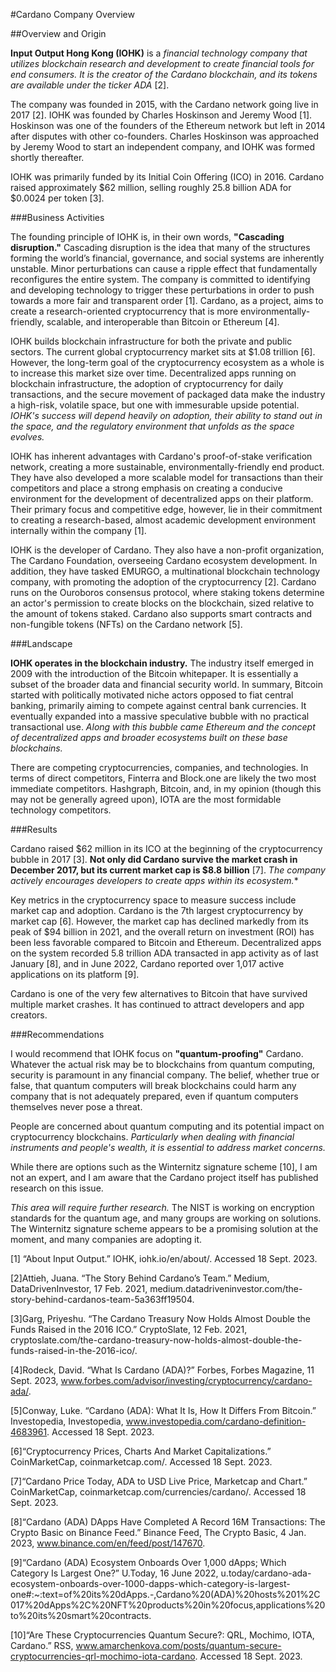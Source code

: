 #Cardano Company Overview

##Overview and Origin

**Input Output Hong Kong (IOHK)** is a *financial technology company that utilizes blockchain research and development to create financial tools for end consumers. It is the creator of the Cardano blockchain, and its tokens are available under the ticker ADA* [2].

The company was founded in 2015, with the Cardano network going live in 2017 [2]. IOHK was founded by Charles Hoskinson and Jeremy Wood [1]. Hoskinson was one of the founders of the Ethereum network but left in 2014 after disputes with other co-founders. Charles Hoskinson was approached by Jeremy Wood to start an independent company, and IOHK was formed shortly thereafter.

IOHK was primarily funded by its Initial Coin Offering (ICO) in 2016. Cardano raised approximately $62 million, selling roughly 25.8 billion ADA for $0.0024 per token [3].

###Business Activities

The founding principle of IOHK is, in their own words, **"Cascading disruption."** Cascading disruption is the idea that many of the structures forming the world’s financial, governance, and social systems are inherently unstable. Minor perturbations can cause a ripple effect that fundamentally reconfigures the entire system. The company is committed to identifying and developing technology to trigger these perturbations in order to push towards a more fair and transparent order [1]. Cardano, as a project, aims to create a research-oriented cryptocurrency that is more environmentally-friendly, scalable, and interoperable than Bitcoin or Ethereum [4].

IOHK builds blockchain infrastructure for both the private and public sectors. The current global cryptocurrency market sits at $1.08 trillion [6]. However, the long-term goal of the cryptocurrency ecosystem as a whole is to increase this market size over time. Decentralized apps running on blockchain infrastructure, the adoption of cryptocurrency for daily transactions, and the secure movement of packaged data make the industry a high-risk, volatile space, but one with immesurable upside potential. *IOHK's success will depend heavily on adoption, their ability to stand out in the space, and the regulatory environment that unfolds as the space evolves.*

IOHK has inherent advantages with Cardano's proof-of-stake verification network, creating a more sustainable, environmentally-friendly end product. They have also developed a more scalable model for transactions than their competitors and place a strong emphasis on creating a conducive environment for the development of decentralized apps on their platform. Their primary focus and competitive edge, however, lie in their commitment to creating a research-based, almost academic development environment internally within the company [1].

IOHK is the developer of Cardano. They also have a non-profit organization, The Cardano Foundation, overseeing Cardano ecosystem development. In addition, they have tasked EMURGO, a multinational blockchain technology company, with promoting the adoption of the cryptocurrency [2]. Cardano runs on the Ouroboros consensus protocol, where staking tokens determine an actor's permission to create blocks on the blockchain, sized relative to the amount of tokens staked. Cardano also supports smart contracts and non-fungible tokens (NFTs) on the Cardano network [5].

###Landscape

**IOHK operates in the blockchain industry.** The industry itself emerged in 2009 with the introduction of the Bitcoin whitepaper. It is essentially a subset of the broader data and financial security world. In summary, Bitcoin started with politically motivated niche actors opposed to fiat central banking, primarily aiming to compete against central bank currencies. It eventually expanded into a massive speculative bubble with no practical transactional use. *Along with this bubble came Ethereum and the concept of decentralized apps and broader ecosystems built on these base blockchains.*

There are competing cryptocurrencies, companies, and technologies. In terms of direct competitors, Finterra and Block.one are likely the two most immediate competitors. Hashgraph, Bitcoin, and, in my opinion (though this may not be generally agreed upon), IOTA are the most formidable technology competitors.

###Results

Cardano raised $62 million in its ICO at the beginning of the cryptocurrency bubble in 2017 [3]. **Not only did Cardano survive the market crash in December 2017, but its current market cap is $8.8 billion** [7]. *The company actively encourages developers to create apps within its ecosystem.**

Key metrics in the cryptocurrency space to measure success include market cap and adoption. Cardano is the 7th largest cryptocurrency by market cap [6]. However, the market cap has declined markedly from its peak of $94 billion in 2021, and the overall return on investment (ROI) has been less favorable compared to Bitcoin and Ethereum. Decentralized apps on the system recorded 5.8 trillion ADA transacted in app activity as of last January [8], and in June 2022, Cardano reported over 1,017 active applications on its platform [9].

Cardano is one of the very few alternatives to Bitcoin that have survived multiple market crashes. It has continued to attract developers and app creators.

###Recommendations

I would recommend that IOHK focus on **"quantum-proofing"** Cardano. Whatever the actual risk may be to blockchains from quantum computing, security is paramount in any financial company. The belief, whether true or false, that quantum computers will break blockchains could harm any company that is not adequately prepared, even if quantum computers themselves never pose a threat.

People are concerned about quantum computing and its potential impact on cryptocurrency blockchains. *Particularly when dealing with financial instruments and people's wealth, it is essential to address market concerns.*

While there are options such as the Winternitz signature scheme [10], I am not an expert, and I am aware that the Cardano project itself has published research on this issue.

*This area will require further research.* The NIST is working on encryption standards for the quantum age, and many groups are working on solutions. The Winternitz signature scheme appears to be a promising solution at the moment, and many companies are adopting it.

[1] “About Input Output.” IOHK, iohk.io/en/about/. Accessed 18 Sept. 2023.

[2]Attieh, Juana. “The Story Behind Cardano’s Team.” Medium, DataDrivenInvestor, 17 Feb. 2021, medium.datadriveninvestor.com/the-story-behind-cardanos-team-5a363ff19504. 

[3]Garg, Priyeshu. “The Cardano Treasury Now Holds Almost Double the Funds Raised in the 2016 ICO.” CryptoSlate, 12 Feb. 2021, cryptoslate.com/the-cardano-treasury-now-holds-almost-double-the-funds-raised-in-the-2016-ico/. 

[4]Rodeck, David. “What Is Cardano (ADA)?” Forbes, Forbes Magazine, 11 Sept. 2023, www.forbes.com/advisor/investing/cryptocurrency/cardano-ada/. 

[5]Conway, Luke. “Cardano (ADA): What It Is, How It Differs From Bitcoin.” Investopedia, Investopedia, www.investopedia.com/cardano-definition-4683961. Accessed 18 Sept. 2023. 

[6]“Cryptocurrency Prices, Charts And Market Capitalizations.” CoinMarketCap, coinmarketcap.com/. Accessed 18 Sept. 2023. 

[7]“Cardano Price Today, ADA to USD Live Price, Marketcap and Chart.” CoinMarketCap, coinmarketcap.com/currencies/cardano/. Accessed 18 Sept. 2023. 

[8]“Cardano (ADA) DApps Have Completed A Record 16M Transactions: The Crypto Basic on Binance Feed.” Binance Feed, The Crypto Basic, 4 Jan. 2023, www.binance.com/en/feed/post/147670. 

[9]“Cardano (ADA) Ecosystem Onboards Over 1,000 dApps; Which Category Is Largest One?” U.Today, 16 June 2022, u.today/cardano-ada-ecosystem-onboards-over-1000-dapps-which-category-is-largest-one#:~:text=of%20its%20dApps.-,Cardano%20(ADA)%20hosts%201%2C017%20dApps%2C%20NFT%20products%20in%20focus,applications%20to%20its%20smart%20contracts. 

[10]“Are These Cryptocurrencies Quantum Secure?: QRL, Mochimo, IOTA, Cardano.” RSS, www.amarchenkova.com/posts/quantum-secure-cryptocurrencies-qrl-mochimo-iota-cardano. Accessed 18 Sept. 2023. 
